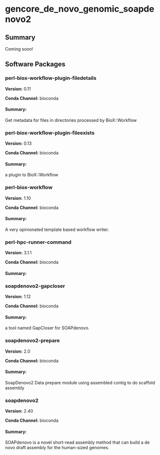 # gencore_de_novo_genomic_soapdenovo2
## Summary

Coming soon!

## Software Packages

### perl-biox-workflow-plugin-filedetails
**Version:** 0.11

**Conda Channel:** bioconda

#### Summary:
Get metadata for files in directories processed by BioX::Workflow



### perl-biox-workflow-plugin-fileexists
**Version:** 0.13

**Conda Channel:** bioconda

#### Summary:
a plugin to BioX::Workflow



### perl-biox-workflow
**Version:** 1.10

**Conda Channel:** bioconda

#### Summary:
A very opinionated template based workflow writer.



### perl-hpc-runner-command
**Version:** 3.1.1

**Conda Channel:** bioconda

#### Summary:




### soapdenovo2-gapcloser
**Version:** 1.12

**Conda Channel:** bioconda

#### Summary:
a tool named GapCloser for SOAPdenovo.



### soapdenovo2-prepare
**Version:** 2.0

**Conda Channel:** bioconda

#### Summary:
SoapDenovo2 Data prepare module using assembled contig to do scaffold assembly



### soapdenovo2
**Version:** 2.40

**Conda Channel:** bioconda

#### Summary:
SOAPdenovo is a novel short-read assembly method that can build a de novo draft assembly for the human-sized genomes.



